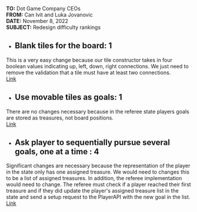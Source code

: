 **TO:** Dot Game Company CEOs  
**FROM:** Can Ivit and Luka Jovanovic  
**DATE:** November 8, 2022  
**SUBJECT:** Redesign difficulty rankings

- ## Blank tiles for the board: 1
This is a very easy change because our tile constructor takes in four boolean values indicating up, left, down, right connections. We just need to remove the validation that a tile must have at least two connections.   
[Link](https://github.khoury.northeastern.edu/CS4500-F22/canivit-jovanovicl/blob/before-todo/Maze/Common/Tile.cs#L26)

- ## Use movable tiles as goals: 1
There are no changes necessary because in the referee state players goals are stored as treasures, not board positions.   
[Link](https://github.khoury.northeastern.edu/CS4500-F22/canivit-jovanovicl/blob/before-todo/Maze/Common/IPlayerInfo.cs#L9)

- ## Ask player to sequentially pursue several goals, one at a time : 4
Significant changes are necessary because the representation of the player in the state only has one assigned treasure. We would need to changes this to be a list of assigned treasures. In addition, the referee implementation would need to change. The referee must check if a player reached their first treasure and if they did update the player's assigned treasure list in the state and send a setup request to the PlayerAPI with the new goal in the list.  
[Link](https://github.khoury.northeastern.edu/CS4500-F22/canivit-jovanovicl/blob/before-todo/Maze/Common/IPlayerInfo.cs#L9)